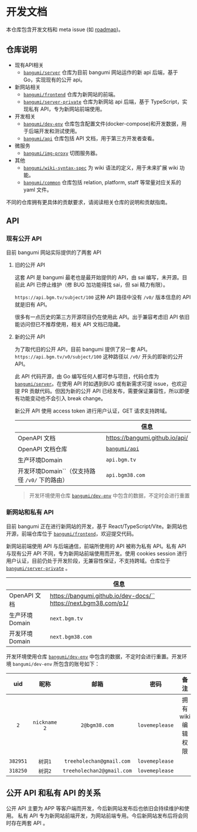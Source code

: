 # 开发文档

本仓库包含开发文档和 meta issue (如 [roadmap](https://github.com/bangumi/dev-docs/issues/1))。

## 仓库说明

- 现有API相关
  - [`bangumi/server`](https://github.com/bangumi/server) 仓库为目前 bangumi 网站运作的新 api 后端，基于 Go，实现现有的公开 api。
- 新网站相关
  - [`bangumi/frontend`](https://github.com/bangumi/frontend) 仓库为新网站的前端。
  - [`bangumi/server-private`](https://github.com/bangumi/server-private) 仓库为新网站 api 后端，基于 TypeScript，实现私有 API，专为新网站前端使用。
- 开发相关
  - [`bangumi/dev-env`](https://github.com/bangumi/dev-env) 仓库包含配置文件(docker-compose)和开发数据，用于后端开发和测试使用。
  - [`bangumi/api`](https://github.com/bangumi/api) 仓库包括 API 文档，用于第三方开发者查看。
- 微服务
  - [`bangumi/img-proxy`](https://github.com/bangumi/img-proxy) 切图服务器。
- 其他
  - [`bangumi/wiki-syntax-spec`](https://github.com/bangumi/wiki-syntax-spec) 为 wiki 语法的定义，用于未来扩展 wiki 功能。
  - [`bangumi/common`](https://github.com/bangumi/common) 仓库包括 relation, platform, staff 等常量对应关系的 yaml 文件。

不同的仓库拥有更具体的贡献要求，请阅读相关仓库的说明和贡献指南。

## API

### 现有公开 API

目前 bangumi 网站实际提供的了两套 API

1. 旧的公开 API

   这套 API 是 bangumi 最老也是最开始提供的 API，由 sai 编写，未开源。目前此 API 已停止维护（修 BUG 加功能得找 sai，但 sai 精力有限）。

   `https://api.bgm.tv/subject/100` 这种 API 路径中没有 `/v0/` 版本信息的 API 就是旧有 API。

   很多有一点历史的第三方开源项目仍在使用此 API。出于兼容考虑旧 API 依旧能访问但已不推荐使用，相关 API 文档已隐藏。
2. 新的公开 API

   为了取代旧的公开 API，目前 bangumi 提供了另一套 API。`https://api.bgm.tv/v0/subject/100` 这种路径以 `/v0/` 开头的即新的公开API。

   此 API 代码开源，由 Go 编写任何人都可参与项目，代码仓库为 [`bangumi/server`](https://github.com/bangumi/server)。在使用 API 时如遇到BUG 或有新需求可提 issue，也欢迎提 PR 贡献代码。但因为新的公开 API 已经发布，需要保证兼容性，所以即便有功能变动也不会引入 break change。

   新公开 API 使用 access token 进行用户认证，GET 请求支持跨域。

   |                                                  | 信息                                           |
   | ------------------------------------------------ | ---------------------------------------------- |
   | OpenAPI 文档                                     | https://bangumi.github.io/api/                 |
   | OpenAPI 文档仓库                                 | [`bangumi/api`](https://github.com/bangumi/api) |
   | 生产环境Domain                                   | `api.bgm.tv`                                 |
   | 开发环境Domain``（仅支持路径 `/v0/` 下的路由） | `api.bgm38.com`                              |


   > 开发环境使用仓库 [`bangumi/dev-env`](https://github.com/bangumi/dev-env) 中包含的数据，不定时会进行重置
   >

### 新网站和私有 API

目前 bangumi 正在进行新网站的开发，基于 React/TypeScript/Vite。新网站也开源，前端仓库位于 [`bangumi/frontend`](https://github.com/bangumi/frontend)，欢迎提交代码。

新网站前端使用 API 与后端通信，前端所使用的 API 被称为私有 API。私有 API 与现有公开 API 不同，专为新网站前端使用而开发。使用 cookies session 进行用户认证，目前仍处于开发阶段，无兼容性保证，不支持跨域。仓库位于 [`bangumi/server-private`](https://github.com/bangumi/server-private) 。

|                | 信息                                                                    |
| -------------- | ----------------------------------------------------------------------- |
| OpenAPI 文档   | https://bangumi.github.io/dev-docs/`` https://next.bgm38.com/p1/ |
| 生产环境Domain | `next.bgm.tv`                                                         |
| 开发环境Domain | `next.bgm38.com`                                                      |

开发环境使用仓库 [`bangumi/dev-env`](https://github.com/bangumi/dev-env) 中包含的数据，不定时会进行重置。开发环境 `bangumi/dev-env` 所包含的账号如下：

|    uid    |      昵称      |            邮箱            |       密码       |        备注        |
| :--------: | :------------: | :-------------------------: | :--------------: | :----------------: |
|   `2`   | `nickname 2` |       `2@bgm38.com`       | `lovemeplease` | 拥有 wiki 编辑权限 |
| `382951` |   `树洞1`   | `treeholechan@gmail.com` | `lovemeplease` |                    |
| `318250` |   `树洞2`   | `treeholechan2@gmail.com` | `lovemeplease` |                    |

## 公开 API 和私有 API 的关系

公开 API 主要为 APP 等客户端而开发，今后新网站发布后也依旧会持续维护和使用。 私有 API 专为新网站前端开发，为网站前端专用。今后新网站发布后将会同时存在两套 API 。
